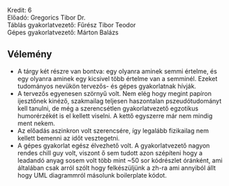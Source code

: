 Kredit: 6\
Előadó: Gregorics Tibor Dr.\
Táblás gyakorlatvezető: Fűrész Tibor Teodor\
Gépes gyakorlatvezető: Márton Balázs

## Vélemény
- A tárgy két részre van bontva: egy olyanra aminek semmi értelme, és egy olyanra aminek egy kicsivel több értelme van a semminél. Ezeket tudományos nevükön tervezős- és gépes gyakorlatnak hívják.
- A tervezős egyenesen szörnyű volt. Nem elég hogy megint papíron ijesztőnek kinéző, szakmailag teljesen haszontalan pszeudótudományt kell tanulni, de még a szerencsétlen gyakorlatvezető egzotikus humorérzékét is el kellett viselni. A kettő egyszerre már nem mindig ment nekem.
- Az előadás aszinkron volt szerencsére, így legalább fizikailag nem kellett bemenni az időt vesztegetni.
- A gépes gyakorlat egész élvezhető volt. A gyakorlatvezető nagyon rendes chill guy volt, viszont ő sem tudott azon szépíteni hogy a leadandó anyag sosem volt több mint ~50 sor kódrészlet óránként, ami általában csak arról szólt hogy felkészüljünk a zh-ra ami annyiból állt hogy UML diagrammról másolunk boilerplate kódot.
